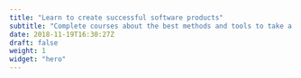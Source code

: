 ```yaml
---
title: "Learn to create successful software products"
subtitle: "Complete courses about the best methods and tools to take a product from idea to success."
date: 2018-11-19T16:30:27Z
draft: false
weight: 1
widget: "hero"
---
```

